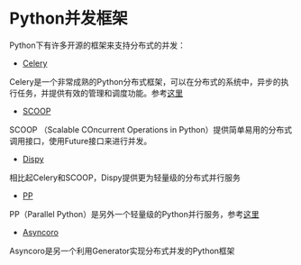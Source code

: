 # Python并发框架

Python下有许多开源的框架来支持分布式的并发：

* [Celery](http://www.celeryproject.org/)

Celery是一个非常成熟的Python分布式框架，可以在分布式的系统中，异步的执行任务，并提供有效的管理和调度功能。参考[这里](http://my.oschina.net/taogang/blog/386077)

* [SCOOP](https://code.google.com/p/scoop/)

SCOOP （Scalable COncurrent Operations in Python）提供简单易用的分布式调用接口，使用Future接口来进行并发。

* [Dispy](https://github.com/pgiri/dispy)

相比起Celery和SCOOP，Dispy提供更为轻量级的分布式并行服务

* [PP](http://www.parallelpython.com/)

PP（Parallel Python）是另外一个轻量级的Python并行服务，参考[这里](http://my.oschina.net/taogang/blog/386512)

* [Asyncoro](http://my.oschina.net/taogang/blog/386512)

Asyncoro是另一个利用Generator实现分布式并发的Python框架